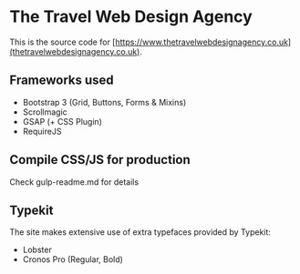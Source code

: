 # The Travel Web Design Agency

This is the source code for [https://www.thetravelwebdesignagency.co.uk](thetravelwebdesignagency.co.uk).

## Frameworks used

* Bootstrap 3 (Grid, Buttons, Forms & Mixins)
* Scrollmagic
* GSAP (+ CSS Plugin)
* RequireJS

## Compile CSS/JS for production

Check gulp-readme.md for details

## Typekit

The site makes extensive use of extra typefaces provided by Typekit:

* Lobster
* Cronos Pro (Regular, Bold)
